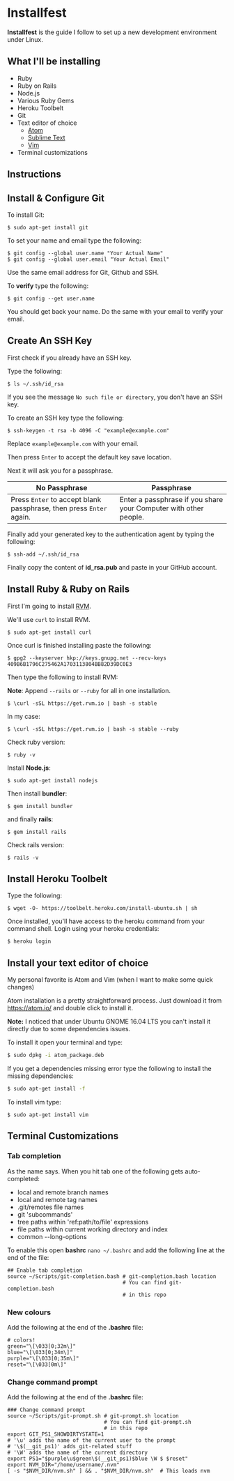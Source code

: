 # Installfest
**Installfest** is the guide I follow to set up a new development environment under Linux.
## What I'll be installing
* Ruby
* Ruby on Rails
* Node.js
* Various Ruby Gems
* Heroku Toolbelt
* Git
* Text editor of choice
  * [Atom](https://atom.io/)
  * [Sublime Text](https://www.sublimetext.com/)
  * [Vim](http://www.vim.org/)
* Terminal customizations

## Instructions
## Install & Configure Git
To install Git:
```
$ sudo apt-get install git
```
To set your name and email type the following:
```
$ git config --global user.name "Your Actual Name"
$ git config --global user.email "Your Actual Email"
```
Use the same email address for Git, Github and SSH.

To **verify** type the following:
```
$ git config --get user.name
```
You should get back your name. Do the same with your email to verify your email.

## Create An SSH Key

First check if you already have an SSH key.

Type the following:
```
$ ls ~/.ssh/id_rsa
```
If you see the message `No such file or directory`, you don't have an SSH key.

To create an SSH key type the following:
```
$ ssh-keygen -t rsa -b 4096 -C "example@example.com"
```
Replace `example@example.com` with your email.

Then press `Enter` to accept the default key save location.

Next it will ask you for a passphrase.

| No Passphrase | Passphrase |
| --- | --- |
| Press `Enter` to accept blank passphrase, then press `Enter` again. | Enter a passphrase if you share your Computer with other people. |

Finally add your generated key to the authentication agent by typing the following:
```
$ ssh-add ~/.ssh/id_rsa
```
Finally copy the content of **id_rsa.pub** and paste in your GitHub account.

## Install Ruby & Ruby on Rails
First I'm going to install [RVM](http://rvm.io/).

We'll use `curl` to install RVM.
```
$ sudo apt-get install curl
```
Once curl is finished installing paste the following:
```
$ gpg2 --keyserver hkp://keys.gnupg.net --recv-keys 409B6B1796C275462A1703113804BB82D39DC0E3
```
Then type the following to install RVM:

**Note**: Append `--rails` or `--ruby` for all in one installation.
```
$ \curl -sSL https://get.rvm.io | bash -s stable
```
In my case:
```
$ \curl -sSL https://get.rvm.io | bash -s stable --ruby
```
Check ruby version:
```
$ ruby -v
```
Install **Node.js**:
```
$ sudo apt-get install nodejs
```
Then install **bundler**:
```
$ gem install bundler
```
and finally **rails**:
```
$ gem install rails
```
Check rails version:
```
$ rails -v
```
## Install Heroku Toolbelt
Type the following:
```
$ wget -O- https://toolbelt.heroku.com/install-ubuntu.sh | sh
```
Once installed, you'll have access to the heroku command from your command shell.
Login using your heroku credentials:
```
$ heroku login
```
## Install your text editor of choice
My personal favorite is Atom and Vim (when I want to make some quick changes)

Atom installation is a pretty straightforward process. Just download it from https://atom.io/ and double click to install it.

**Note:** I noticed that under Ubuntu GNOME 16.04 LTS you can't install it directly due to some dependencies issues.

To install it open your terminal and type:
```bash
$ sudo dpkg -i atom_package.deb
```
If you get a dependencies missing error type the following to install the missing dependencies:
```bash
$ sudo apt-get install -f
```
To install vim type:
```
$ sudo apt-get install vim
```
## Terminal Customizations
### Tab completion
As the name says. When you hit tab one of the following gets auto-completed:
* local and remote branch names
* local and remote tag names
* .git/remotes file names
* git 'subcommands'
* tree paths within 'ref:path/to/file' expressions
* file paths within current working directory and index
* common --long-options

To enable this open **bashrc** `nano ~/.bashrc` and add the following line at the end of the file:
```
## Enable tab completion
source ~/Scripts/git-completion.bash # git-completion.bash location
									 # You can find git-completion.bash
									 # in this repo
```
### New colours
Add the following at the end of the **.bashrc** file:
```
# colors!
green="\[\033[0;32m\]"
blue="\[\033[0;34m\]"
purple="\[\033[0;35m\]"
reset="\[\033[0m\]"
```
### Change command prompt
Add the following at the end of the **.bashrc** file:
```
### Change command prompt
source ~/Scripts/git-prompt.sh # git-prompt.sh location
							   # You can find git-prompt.sh
							   # in this repo
export GIT_PS1_SHOWDIRTYSTATE=1
# '\u' adds the name of the current user to the prompt
# '\$(__git_ps1)' adds git-related stuff
# '\W' adds the name of the current directory
export PS1="$purple\u$green\$(__git_ps1)$blue \W $ $reset"
export NVM_DIR="/home/username/.nvm"
[ -s "$NVM_DIR/nvm.sh" ] && . "$NVM_DIR/nvm.sh"  # This loads nvm
```
